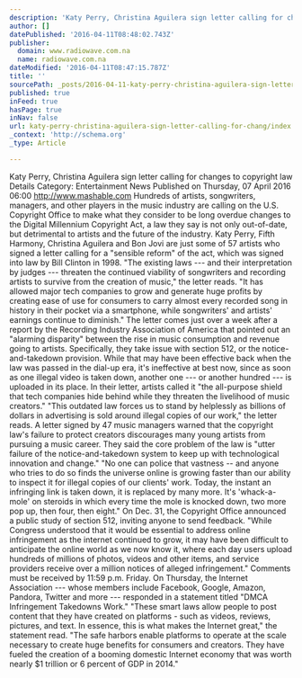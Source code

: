 ```yaml
---
description: 'Katy Perry, Christina Aguilera sign letter calling for changes to copyright law   Details Category: Entertainment News Published on Thursday, 07 April 2016 06:0'
author: []
datePublished: '2016-04-11T08:48:02.743Z'
publisher:
  domain: www.radiowave.com.na
  name: radiowave.com.na
dateModified: '2016-04-11T08:47:15.787Z'
title: ''
sourcePath: _posts/2016-04-11-katy-perry-christina-aguilera-sign-letter-calling-for-chang.md
published: true
inFeed: true
hasPage: true
inNav: false
url: katy-perry-christina-aguilera-sign-letter-calling-for-chang/index.html
_context: 'http://schema.org'
_type: Article

---
```

Katy Perry, Christina Aguilera sign letter calling for changes to copyright law Details Category: Entertainment News Published on Thursday, 07 April 2016 06:00 http://www.mashable.com Hundreds of artists, songwriters, managers, and other players in the music industry are calling on the U.S. Copyright Office to make what they consider to be long overdue changes to the Digital Millennium Copyright Act, a law they say is not only out-of-date, but detrimental to artists and the future of the industry.  Katy Perry, Fifth Harmony, Christina Aguilera and Bon Jovi are just some of 57 artists who signed a letter calling for a "sensible reform" of the act, which was signed into law by Bill Clinton in 1998\.  "The existing laws --- and their interpretation by judges --- threaten the continued viability of songwriters and recording artists to survive from the creation of music," the letter reads. "It has allowed major tech companies to grow and generate huge profits by creating ease of use for consumers to carry almost every recorded song in history in their pocket via a smartphone, while songwriters' and artists' earnings continue to diminish." The letter comes just over a week after a report by the Recording Industry Association of America that pointed out an "alarming disparity" between the rise in music consumption and revenue going to artists.  Specifically, they take issue with section 512, or the notice-and-takedown provision. While that may have been effective back when the law was passed in the dial-up era, it's ineffective at best now, since as soon as one illegal video is taken down, another one --- or another hundred --- is uploaded in its place. In their letter, artists called it "the all-purpose shield that tech companies hide behind while they threaten the livelihood of music creators."    "This outdated law forces us to stand by helplessly as billions of dollars in advertising is sold around illegal copies of our work," the letter reads.  A letter signed by 47 music managers warned that the copyright law's failure to protect creators discourages many young artists from pursuing a music career. They said the core problem of the law is "utter failure of the notice-and-takedown system to keep up with technological innovation and change."   "No one can police that vastness -- and anyone who tries to do so finds the universe online is growing faster than our ability to inspect it for illegal copies of our clients' work. Today, the instant an infringing link is taken down, it is replaced by many more. It's 'whack-a-mole' on steroids in which every time the mole is knocked down, two more pop up, then four, then eight." On Dec. 31, the Copyright Office announced a public study of section 512, inviting anyone to send feedback. "While Congress understood that it would be essential to address online infringement as the internet continued to grow, it may have been difficult to anticipate the online world as we now know it, where each day users upload hundreds of millions of photos, videos and other items, and service providers receive over a million notices of alleged infringement." Comments must be received by 11:59 p.m. Friday.  On Thursday, the Internet Association --- whose members include Facebook, Google, Amazon, Pandora, Twitter and more --- responded in a statement titled "DMCA Infringement Takedowns Work."    "These smart laws allow people to post content that they have created on platforms - such as videos, reviews, pictures, and text. In essence, this is what makes the Internet great," the statement read. "The safe harbors enable platforms to operate at the scale necessary to create huge benefits for consumers and creators. They have fueled the creation of a booming domestic Internet economy that was worth nearly $1 trillion or 6 percent of GDP in 2014."
